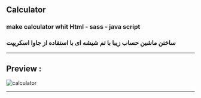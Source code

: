 ## Calculator
### make calculator whit Html - sass - java script 
### ساختن ماشین حساب زیبا با تم شیشه ای با استفاده از جاوا اسکریپت

------------------------------------------------

## Preview : 

![calculator](https://user-images.githubusercontent.com/71524940/124254870-5e065400-dade-11eb-919f-5743ed475c4e.png)

------------------------------------------------
